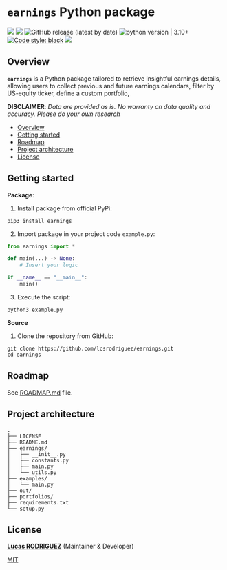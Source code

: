 # `earnings` Python package

<img src="https://img.shields.io/static/v1?label=Languages&message=Python&color=ff0000"/>&nbsp;<img src="https://img.shields.io/static/v1?label=Restriction&message=NO&color=26c601"/> ![GitHub release (latest by date)](https://img.shields.io/github/v/release/lcsrodriguez/earnings) ![python version | 3.10+](https://img.shields.io/badge/Python%20version-3.10+-magenta) [![Code style: black](https://img.shields.io/badge/code%20style-black-000000.svg)](https://github.com/psf/black) ![](https://img.shields.io/badge/Dependabot-enabled-blue)


## Overview

**`earnings`** is a Python package tailored to retrieve insightful earnings details, allowing users to collect previous and future earnings calendars, filter by US-equity ticker, define a custom portfolio, 

**DISCLAIMER**: *Data are provided as is. No warranty on data quality and accuracy. Please do your own research*

- [Overview](#overview)
- [Getting started](#getting-started)
- [Roadmap](#roadmap)
- [Project architecture](#project-architecture)
- [License](#license)

## Getting started

**Package**:
1. Install package from official PyPi:
```shell
pip3 install earnings
```
2. Import package in your project code `example.py`:
```python
from earnings import *

def main(...) -> None:
    # Insert your logic

if __name__ == "__main__":
    main()
```
3. Execute the script:
```shell
python3 example.py
```

**Source**
1. Clone the repository from GitHub:
```
git clone https://github.com/lcsrodriguez/earnings.git
cd earnings
```

## Roadmap

See [ROADMAP.md](ROADMAP.md) file.

## Project architecture

```
.
├── LICENSE
├── README.md
├── earnings/
│   ├── __init__.py
│   ├── constants.py
│   ├── main.py
│   └── utils.py
├── examples/
│   └── main.py
├── out/
├── portfolios/
├── requirements.txt
└── setup.py
```

## License

**[Lucas RODRIGUEZ](https://lcsrodriguez.github.io)** (Maintainer & Developer)

[MIT](LICENSE)